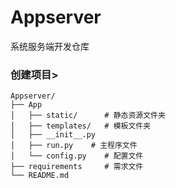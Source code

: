 # Appserver
系统服务端开发仓库  
### 创建项目>

```
Appserver/
├── App
│   ├── static/      # 静态资源文件夹
│   ├── templates/   # 模板文件夹
│   ├── __init__.py  
│   ├── run.py    # 主程序文件
│   └── config.py    # 配置文件
├── requirements     # 需求文件
└── README.md
```
